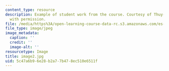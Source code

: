 ```yaml
---
content_type: resource
description: Example of student work from the course. Courtesy of Thuy-Tien Le. Used
  with permission.
file: /media/https%3A/open-learning-course-data-rc.s3.amazonaws.com/es-298-art-of-color-spring-2005/5c47a6b96e28b2a77b478ec510e6511f_image2.jpg
file_type: image/jpeg
image_metadata:
  caption: ''
  credit: ''
  image-alt: ''
resourcetype: Image
title: image2.jpg
uid: 5c47a6b9-6e28-b2a7-7b47-8ec510e6511f
---
```

